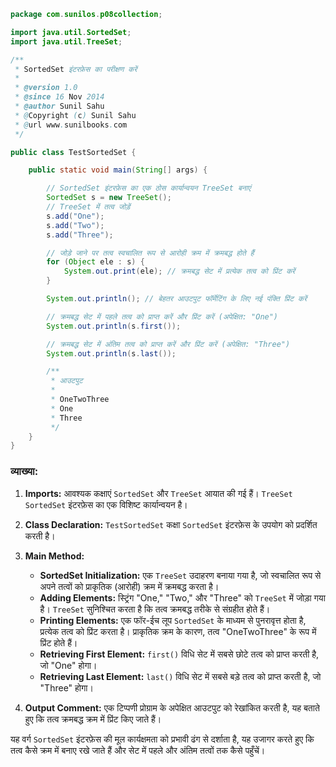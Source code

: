 ```java
package com.sunilos.p08collection;

import java.util.SortedSet;
import java.util.TreeSet;

/**
 * SortedSet इंटरफ़ेस का परीक्षण करें
 * 
 * @version 1.0
 * @since 16 Nov 2014
 * @author Sunil Sahu
 * @Copyright (c) Sunil Sahu
 * @url www.sunilbooks.com
 */

public class TestSortedSet {

    public static void main(String[] args) {

        // SortedSet इंटरफ़ेस का एक ठोस कार्यान्वयन TreeSet बनाएं
        SortedSet s = new TreeSet();
        // TreeSet में तत्व जोड़ें
        s.add("One");
        s.add("Two");
        s.add("Three");

        // जोड़े जाने पर तत्व स्वचालित रूप से आरोही क्रम में क्रमबद्ध होते हैं
        for (Object ele : s) {
            System.out.print(ele); // क्रमबद्ध सेट में प्रत्येक तत्व को प्रिंट करें
        }

        System.out.println(); // बेहतर आउटपुट फॉर्मेटिंग के लिए नई पंक्ति प्रिंट करें

        // क्रमबद्ध सेट में पहले तत्व को प्राप्त करें और प्रिंट करें (अपेक्षित: "One")
        System.out.println(s.first());

        // क्रमबद्ध सेट में अंतिम तत्व को प्राप्त करें और प्रिंट करें (अपेक्षित: "Three")
        System.out.println(s.last());

        /**
         * आउटपुट
         * 
         * OneTwoThree
         * One
         * Three
         */
    }
}
```

### व्याख्या:

1. **Imports:** आवश्यक कक्षाएं `SortedSet` और `TreeSet` आयात की गई हैं। `TreeSet` `SortedSet` इंटरफ़ेस का एक विशिष्ट कार्यान्वयन है।

2. **Class Declaration:** `TestSortedSet` कक्षा `SortedSet` इंटरफ़ेस के उपयोग को प्रदर्शित करती है।

3. **Main Method:**
   - **SortedSet Initialization:** एक `TreeSet` उदाहरण बनाया गया है, जो स्वचालित रूप से अपने तत्वों को प्राकृतिक (आरोही) क्रम में क्रमबद्ध करता है।
   - **Adding Elements:** स्ट्रिंग "One," "Two," और "Three" को `TreeSet` में जोड़ा गया है। `TreeSet` सुनिश्चित करता है कि तत्व क्रमबद्ध तरीके से संग्रहीत होते हैं।
   - **Printing Elements:** एक फॉर-ईच लूप `SortedSet` के माध्यम से पुनरावृत्त होता है, प्रत्येक तत्व को प्रिंट करता है। प्राकृतिक क्रम के कारण, तत्व "OneTwoThree" के रूप में प्रिंट होते हैं।
   - **Retrieving First Element:** `first()` विधि सेट में सबसे छोटे तत्व को प्राप्त करती है, जो "One" होगा।
   - **Retrieving Last Element:** `last()` विधि सेट में सबसे बड़े तत्व को प्राप्त करती है, जो "Three" होगा।

4. **Output Comment:** एक टिप्पणी प्रोग्राम के अपेक्षित आउटपुट को रेखांकित करती है, यह बताते हुए कि तत्व क्रमबद्ध क्रम में प्रिंट किए जाते हैं। 

यह वर्ग `SortedSet` इंटरफ़ेस की मूल कार्यक्षमता को प्रभावी ढंग से दर्शाता है, यह उजागर करते हुए कि तत्व कैसे क्रम में बनाए रखे जाते हैं और सेट में पहले और अंतिम तत्वों तक कैसे पहुँचें।
